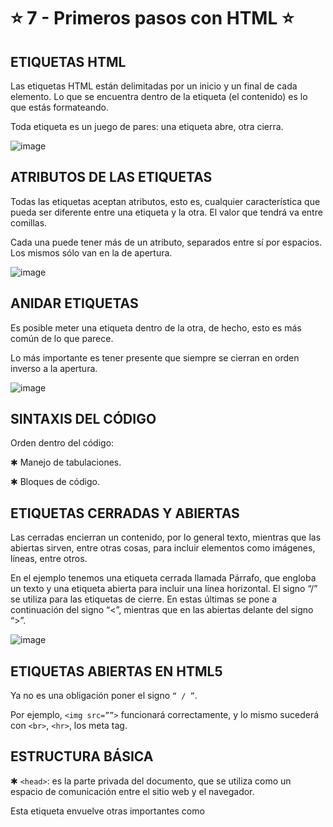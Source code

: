 # :star: 7 - Primeros pasos con HTML :star:

##  ETIQUETAS HTML

Las etiquetas HTML están delimitadas por un inicio y un final de cada elemento. Lo que se encuentra dentro de la etiqueta (el contenido) es lo que estás formateando. 

Toda etiqueta es un juego de pares: una etiqueta abre, otra cierra. 

![image](https://user-images.githubusercontent.com/72580574/232800794-8dcca8ce-e51b-442a-9fc7-bcb3cc208757.png)

## ATRIBUTOS DE LAS ETIQUETAS

Todas las etiquetas aceptan atributos, esto es, cualquier característica que pueda ser diferente entre una etiqueta y la otra.  El valor que tendrá va entre comillas. 

Cada una puede tener más de un atributo, separados entre sí por espacios. Los mismos sólo van en la de apertura. 

![image](https://user-images.githubusercontent.com/72580574/232800943-2354a6da-8e17-43e5-bd76-a0cbd11f8dfb.png)


## ANIDAR ETIQUETAS

Es posible meter una etiqueta dentro de la otra, de hecho, esto es más común de lo que parece. 

Lo más importante es tener presente que siempre se cierran en orden inverso a la apertura.


![image](https://user-images.githubusercontent.com/72580574/232801130-ba1e408a-c983-4d01-a6df-2ae086a5eaf4.png)


## SINTAXIS DEL CÓDIGO

Orden dentro del código:

✱ Manejo de tabulaciones.

✱ Bloques de código.

##  ETIQUETAS CERRADAS Y ABIERTAS

Las cerradas encierran un contenido, por lo general texto, mientras que las abiertas sirven, entre otras cosas, para incluir elementos como imágenes, líneas, entre otros.

En el ejemplo tenemos una etiqueta cerrada llamada Párrafo, que engloba un texto y una etiqueta abierta para incluir una línea horizontal. El signo “/” se utiliza para las etiquetas de cierre. En estas últimas se pone a continuación del signo “<”, mientras que en las abiertas delante del signo “>”. 

![image](https://user-images.githubusercontent.com/72580574/232801341-1930503e-159e-4461-9efa-6b3924e83411.png)

## ETIQUETAS ABIERTAS EN HTML5

Ya no es una obligación poner el signo ``“ / ”``.  

Por ejemplo, ``<img src=””>`` funcionará correctamente, y lo mismo sucederá con ``<br>``, ``<hr>``, los meta tag.

## ESTRUCTURA BÁSICA

✱  ``<head>``: es la parte privada del documento, que se utiliza como un espacio de comunicación entre el sitio web y el navegador. 

Esta etiqueta envuelve otras  importantes como <title>, las etiquetas <meta> y aquellas relacionadas con la importación de documentos CSS y JS.

✱  ``<body>``: encierra el contenido propiamente dicho del sitio. 

Ambos deben estar dentro de un elemento principal: la etiqueta `<html>`.

✱ ``<html>``: etiqueta inicial, que define que el documento está bajo el estándar de HTML. Abre y cierra, por lo tanto es fundamental no olvidar la etiqueta </html> al finalizar el documento, pues sino no cargará correctamente el contenido de mi sitio.


✱ ``<title>``: la etiqueta title define el título de la página, el cual será visualizado en la solapa del navegador.


✱ ``<meta>``: se utiliza para añadir información sobre la página (ya sean palabras clave, el autor, la descripción del sitio, etcétera), la cual pueden valerse los buscadores. También puede definir el idioma y la codificación en la cual está escrita la página.

##  DOCTYPE

Cuando escribís tu documento HTML, lo primero que tenés que hacer es escribir el DOCTYPE, el cual declara el tipo de documento. Es decir, sirve para indicar que tu documento está escrito siguiendo la estructura determinada por un DTD concreto. Un DTD es la definición del tipo de documento.

`<!DOCTYPE html>`

![image](https://user-images.githubusercontent.com/72580574/232804139-160c0689-11aa-45dc-ad9e-6151646f0650.png)

## TIPOS DE ETIQUETAS: GRUPO GENERAL

Todas las etiquetas que van dentro del ``<body> </body>`` se dividen en dos grupos: 

- **Elementos de bloque**: son aquellos que, sin ser modificados por CSS, ocupan el 100% del ancho del contenedor, y se mostrarán uno abajo del otro.


- **Elementos de línea**: sólo ocupan el ancho que diga el contenido, y se verán uno al lado del otro.


- ``<h1>`` a`` <h6> ``(de bloque): un encabezado es, semánticamente hablando, el texto que encabeza o titula el contenido que sigue. Se puede tratar de un artículo, un texto o una sección del documento que estamos viendo.

![image](https://user-images.githubusercontent.com/72580574/232804520-269a8929-22ca-41be-99e6-6407b0703fb1.png)

Existen 6 niveles: del`` <h1> </h1>`` al`` <h6> </h6>``. Esta jerarquía se debe respetar en cada documento HTML que forme parte del sitio web.


![image](https://user-images.githubusercontent.com/72580574/232804998-7e563be5-2a3f-486a-9430-799b3589110a.png)


## ETIQUETAS HTML

- ``<p></p>``

- ``<br/>`` (de bloque)

- ``<em>`` (de línea)

- ``<strong>`` (de línea)

- ``<div>`` (de bloque)

- ``<span>`` (de línea)


Utilizaremos todas estas etiquetas en nuestro primer ejemplo de estructura web:

![image](https://user-images.githubusercontent.com/72580574/232805451-f8ca8c55-d1ba-45c4-849e-bf6bf4631fa8.png)

HTML5 incorpora etiquetas semánticas que no sólo generan estructura, sino que también definen su contenido.

![image](https://user-images.githubusercontent.com/72580574/232805546-cafbfc08-ff03-4a25-a830-7f1056f6f8de.png)

## CREA UN DOCUMENTO NUEVO

En el editor de texto, creá un documento nuevo llamado “index.html”. Escribí con etiquetas HTML:


- Nombre y apellido: tu nombre y apellido.

- Nombre del docente: su nombre y apellido.


Guardá, abrí el archivo en el browser de tu preferencia, y observá el resultado.

## WIREFRAME Y ESQUELETO HTML

1. Creá un wireframe en Balsamiq, Mockflow o similar, basado en el sketch diseñado en clase. 
Debe tener un encabezado, un logo y un pie de página.


2. Creá el esqueleto en HTML de la página principal, usando el wireframe como base.

---

## MATERIAL AMPLIADO

- [¿Como funciona un DNS?](https://www.youtube.com/watch?v=dIGxJCqLJlY)

- [Software para prototipar](https://mzl.la/2PCaR3h)

- [Referencia de elementos HTML5](https://mzl.la/2PCaR3h)
